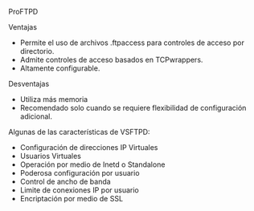 
ProFTPD

Ventajas

* Permite el uso de archivos .ftpaccess para controles de acceso por directorio.
* Admite controles de acceso basados ​​en TCPwrappers.
* Altamente configurable.

Desventajas

* Utiliza más memoria
* Recomendado solo cuando se requiere flexibilidad de configuración adicional.


Algunas de las características de VSFTPD:
* Configuración de direcciones IP Virtuales
* Usuarios Virtuales
* Operación por medio de Inetd o Standalone
* Poderosa configuración por usuario
* Control de ancho de banda
* Limite de conexiones IP por usuario
* Encriptación por medio de SSL

